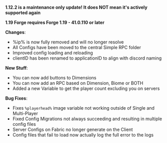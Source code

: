 **1.12.2 is a maintenance only update! It does NOT mean it's actively supported again**

**1.19 Forge requires Forge 1.19 - 41.0.110 or later**

**Changes**:

* %ip% is now fully removed and will no longer resolve
* All Configs have been moved to the central Simple RPC folder
* Improved config loading and reloading
* clientID has been renamed to applicationID to align with discord naming

**New Stuff**:

* You can now add buttons to Dimensions
* You can now add an RPC based on Dimension, Biome or BOTH
* Added a new Variable to get the player count excluding you on servers

**Bug Fixes**:

* Fixes `%playerhead%` image variable not working outside of Single and Multi-Player
* Fixed Config Migrations not always succeeding and resulting in multiple config files
* Server Configs on Fabric no longer generate on the Client
* Config files that fail to load now actually log the full error to the logs
